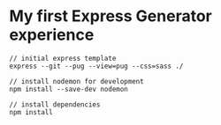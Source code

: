 # My first Express Generator experience 


```comment
// initial express template
express --git --pug --view=pug --css=sass ./

// install nodemon for development
npm install --save-dev nodemon

// install dependencies
npm install
```